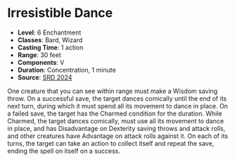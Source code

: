 # Irresistible Dance

- **Level**: 6 Enchantment
- **Classes**: Bard, Wizard
- **Casting Time**: 1 action
- **Range**: 30 feet
- **Components**: V
- **Duration**: Concentration, 1 minute
- **Source**: [SRD 2024](../../../srds/SRD_2024.pdf)

One creature that you can see within range must make a Wisdom saving throw. On a successful save, the target dances comically until the end of its next turn, during which it must spend all its movement to dance in place. On a failed save, the target has the Charmed condition for the duration. While Charmed, the target dances comically, must use all its movement to dance in place, and has Disadvantage on Dexterity saving throws and attack rolls, and other creatures have Advantage on attack rolls against it. On each of its turns, the target can take an action to collect itself and repeat the save, ending the spell on itself on a success.

